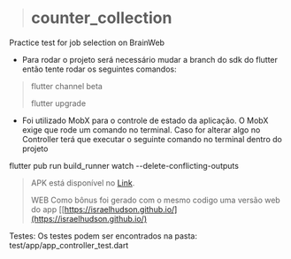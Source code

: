 

> # counter_collection
 Practice test for job selection on BrainWeb
 - Para rodar o projeto será necessário mudar a branch do sdk do flutter então tente rodar os seguintes comandos:
 > flutter channel beta
 >
 > flutter upgrade
 

 - Foi utilizado MobX para o controle de estado da aplicação. O MobX exige que rode um comando no terminal. 
 Caso for alterar algo no Controller terá que executar o seguinte comando no terminal dentro do projeto

flutter pub run build_runner watch --delete-conflicting-outputs

> APK está disponível no [Link](https://drive.google.com/file/d/13VVDlYYHt3U26vUmOOvZO79Y2d9-XWDU/view?usp=sharing).
> 
>  WEB Como bônus foi gerado com o mesmo codigo uma versão web do app [[https://israelhudson.github.io/](https://israelhudson.github.io/)

Testes: Os testes podem ser encontrados na pasta: test/app/app_controller_test.dart
